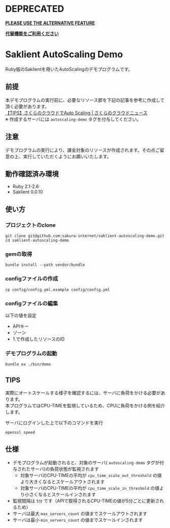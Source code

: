 # DEPRECATED

**[PLEASE USE THE ALTERNATIVE FEATURE](https://manual.sakura.ad.jp/cloud/autoscale/autoscale.html)**

**[代替機能をご利用ください](https://manual.sakura.ad.jp/cloud/autoscale/autoscale.html)**

# Saklient AutoScaling Demo

Ruby版のSaklientを用いたAutoScalingのデモプログラムです。

## 前提

本デモプログラムの実行前に、必要なリソース郡を下記の記事を参考に作成して頂く必要があります。  
[【TIPS】さくらのクラウドでAuto Scaling  |  さくらのクラウドニュース](http://cloud-news.sakura.ad.jp/2016/03/18/auto-scaling/)  
※ 作成するサーバには `autoscaling-demo` タグを付与してください。  

## 注意

デモプログラムの実行により、課金対象のリソースが作成されます。その点ご留意の上、実行していただくようにお願いいたします。

## 動作確認済み環境

- Ruby 2.1-2.6
- Saklient 0.0.10

## 使い方

### プロジェクトのclone

```shell
git clone git@github.com:sakura-internet/saklient-autoscaling-demo.git
cd saklient-autoscaling-demo
```

### gemの取得

```shell
bundle install --path vendor/bundle
```

### configファイルの作成

```shell
cp config/config.yml.example config/config.yml
```

### configファイルの編集

以下の値を設定

- APIキー
- ゾーン
- 1.で作成したリソースのID

### デモプログラムの起動

```shell
bundle ex ./bin/demo
```

## TIPS

実際にオートスケールする様子を確認するには、サーバに負荷をかける必要があります。  
本プログラムではCPU-TIMEを監視しているため、CPUに負荷をかける例を紹介します。

サーバにログインした上で以下のコマンドを実行

```shell
openssl speed
```

## 仕様

- デモプログラムが起動されると、対象のサーバ( `autoscaling-demo` タグが付与されたサーバ)の負荷状態が監視されます
  - 対象サーバのCPU-TIMEの平均が `cpu_time_scale_out_threshold` の値より大きくなるとスケールアウトされます
  - 対象サーバのCPU-TIMEの平均が `cpu_time_scale_in_threshold` の値より小さくなるとスケールインされます
- 監視間隔は `5分` です（APIで取得されるCPU-TIMEの値が5分ごとに更新されるため）
- サーバは最大 `max_servers_count` の値までスケールアウトされます
- サーバは最小 `min_servers_count` の値までスケールインされます
